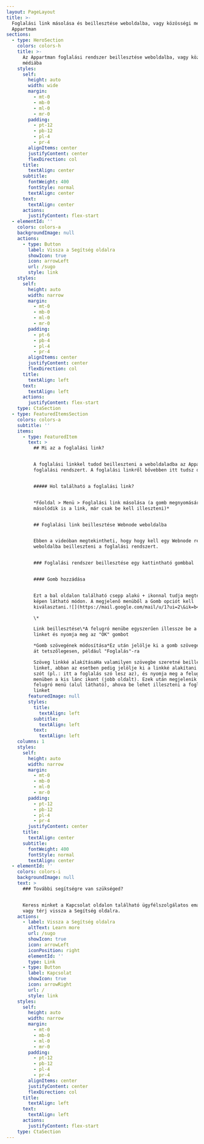 ```yaml
---
layout: PageLayout
title: >-
  Foglalási link másolása és beillesztése weboldalba, vagy közösségi médiába |
  Appartman
sections:
  - type: HeroSection
    colors: colors-h
    title: >-
      Az Appartman foglalási rendszer beillesztése weboldalba, vagy közösségi
      médiába
    styles:
      self:
        height: auto
        width: wide
        margin:
          - mt-0
          - mb-0
          - ml-0
          - mr-0
        padding:
          - pt-12
          - pb-12
          - pl-4
          - pr-4
        alignItems: center
        justifyContent: center
        flexDirection: col
      title:
        textAlign: center
      subtitle:
        fontWeight: 400
        fontStyle: normal
        textAlign: center
      text:
        textAlign: center
      actions:
        justifyContent: flex-start
  - elementId: ''
    colors: colors-a
    backgroundImage: null
    actions:
      - type: Button
        label: Vissza a Segítség oldalra
        showIcon: true
        icon: arrowLeft
        url: /sugo
        style: link
    styles:
      self:
        height: auto
        width: narrow
        margin:
          - mt-0
          - mb-0
          - ml-0
          - mr-0
        padding:
          - pt-6
          - pb-4
          - pl-4
          - pr-4
        alignItems: center
        justifyContent: center
        flexDirection: col
      title:
        textAlign: left
      text:
        textAlign: left
      actions:
        justifyContent: flex-start
    type: CtaSection
  - type: FeaturedItemsSection
    colors: colors-a
    subtitle: ''
    items:
      - type: FeaturedItem
        text: >
          ## Mi az a foglalási link?


          A foglalási linkkel tudod beilleszteni a weboldaladba az Appartman
          foglalási rendszert. A foglalási linkről bővebben itt tudsz olvasni.


          ##### Hol található a foglalási link?


          *Főoldal > Menü > Foglalási link másolása (a gomb megnyomására
          másolódik is a link, már csak be kell illeszteni)*


          ## Foglalási link beillesztése Webnode weboldalba


          Ebben a videóban megtekintheti, hogy hogy kell egy Webnode rendszerű
          weboldalba beilleszteni a foglalási rendszert.


          ### Foglalási rendszer beillesztése egy kattintható gombbal


          #### Gomb hozzádása


          Ezt a bal oldalon található csepp alakú + ikonnal tudja megtenni a
          képen látható módon. A megjelenő menüből a Gomb opciót kell
          kiválasztani.![](https://mail.google.com/mail/u/1?ui=2\&ik=b4e2fd4e0c\&attid=0.2\&permmsgid=msg-a:r-5320695910440220799\&th=17ff92700e81ce02\&view=fimg\&fur=ip\&sz=s0-l75-ft\&attbid=ANGjdJ8vsMXxfzYz6Pk582G4dLTujpi\_302vl-F9L9-IQl4q-VHMPe6OyHFyn6oY2EteYSjccgE9D7xzJtVMDoPCbpZBNJAMa2C753LnRp-VmmFuQVfDwxIWdJsk04E\&disp=emb\&realattid=ii_l1lyc2xv1)

          \*

          Link beillesztése\*A felugró menübe egyszerűen illessze be a foglalási
          linket és nyomja meg az "OK" gombot

          *Gomb szövegének módosítása*Ez után jelölje ki a gomb szövegét és írja
          át tetszőlegesen, például "Foglalás"-ra

          Szöveg linkké alakításaHa valamilyen szövegbe szeretné beilleszteni a
          linket, abban az esetben pedig jelölje ki a linkké alakítani kívánt
          szót (pl.: itt a foglalás szó lesz az), és nyomja meg a felugró
          menüben a kis lánc ikont (jobb oldalt). Ezek után megjelenik egy másik
          felugró menü (alul látható), ahova be lehet illeszteni a foglalási
          linket
        featuredImage: null
        styles:
          title:
            textAlign: left
          subtitle:
            textAlign: left
          text:
            textAlign: left
    columns: 1
    styles:
      self:
        height: auto
        width: narrow
        margin:
          - mt-0
          - mb-0
          - ml-0
          - mr-0
        padding:
          - pt-12
          - pb-12
          - pl-4
          - pr-4
        justifyContent: center
      title:
        textAlign: center
      subtitle:
        fontWeight: 400
        fontStyle: normal
        textAlign: center
  - elementId: ''
    colors: colors-i
    backgroundImage: null
    text: >
      ### További segítségre van szükséged?


      Keress minket a Kapcsolat oldalon található ügyfélszolgálatos email címen,
      vagy térj vissza a Segítség oldalra.
    actions:
      - label: Vissza a Segítség oldalra
        altText: Learn more
        url: /sugo
        showIcon: true
        icon: arrowLeft
        iconPosition: right
        elementId: ''
        type: Link
      - type: Button
        label: Kapcsolat
        showIcon: true
        icon: arrowRight
        url: /
        style: link
    styles:
      self:
        height: auto
        width: narrow
        margin:
          - mt-0
          - mb-0
          - ml-0
          - mr-0
        padding:
          - pt-12
          - pb-12
          - pl-4
          - pr-4
        alignItems: center
        justifyContent: center
        flexDirection: col
      title:
        textAlign: left
      text:
        textAlign: left
      actions:
        justifyContent: flex-start
    type: CtaSection
---
```


